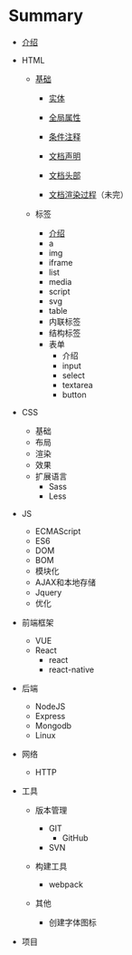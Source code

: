 # Summary

* [介绍](README.md)
* HTML

  * [基础](ji-chu.md)

    * [实体](/HTML/base/base_entity.md)
    * [全局属性](/HTML/base/base_attr.md)
    * [条件注释](/HTML/base/base_comment.md)
    * [文档声明](/HTML/base/base_doctype.md)
    * [文档头部](/HTML/base/base_head.md)

    * [文档渲染过程](/HTML/base/base_render.md)（未完）

  * 标签

    * [介绍](/HTML/label/main.md)
    * a
    * img
    * iframe
    * list
    * media
    * script
    * svg
    * table
    * 内联标签
    * 结构标签
    * 表单
      * 介绍
      * input
      * select
      * textarea
      * button

* CSS

  * 基础
  * 布局
  * 渲染
  * 效果
  * 扩展语言
    * Sass
    * Less

* JS

  * ECMAScript
  * ES6
  * DOM
  * BOM
  * 模块化
  * AJAX和本地存储
  * Jquery
  * 优化

* 前端框架

  * VUE
  * React
    * react
    * react-native

* 后端
  * NodeJS
  * Express
  * Mongodb
  * Linux
* 网络
  * HTTP
* 工具
  * 版本管理
    * GIT
      * GitHub
    * SVN
  * 构建工具
    * webpack

  * 其他

    * 创建字体图标
* 项目



